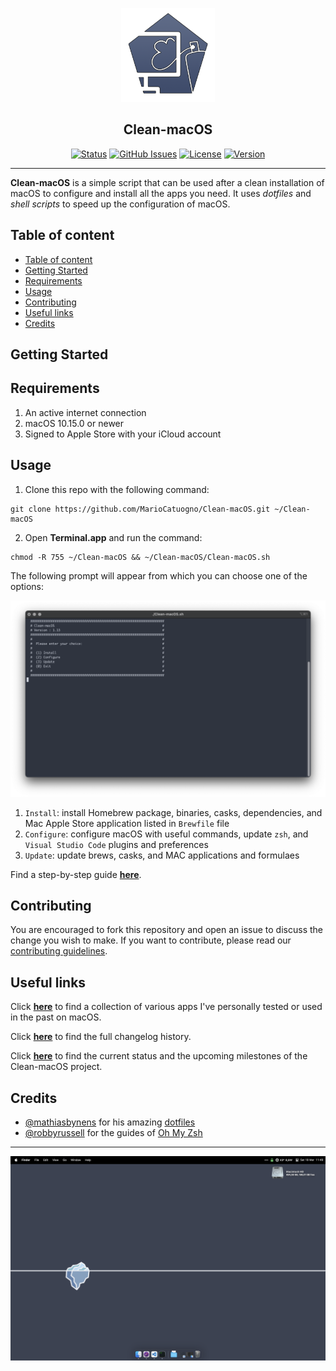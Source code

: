 <p align="center">
  <a href="https://github.com/MarioCatuogno/Clean-macOS">
 <img width=150px src="https://raw.githubusercontent.com/MarioCatuogno/Clean-macOS/master/img/logo_clean_macos.png" alt="Clean-macOS logo"></a>
</p>

<h2 align="center">Clean-macOS</h2>

<div align="center">

[![Status](https://img.shields.io/github/last-commit/MarioCatuogno/Clean-macOS.svg?style=flat-square)](https://github.com/MarioCatuogno/Clean-macOS/commits/master)
[![GitHub
Issues](https://img.shields.io/github/issues/MarioCatuogno/Clean-macOS.svg?style=flat-square)](https://github.com/MarioCatuogno/Clean-macOS/issues)
[![License](https://img.shields.io/badge/license-MIT-orange.svg?style=flat-square)](https://github.com/MarioCatuogno/Clean-macOS/blob/master/LICENSE)
[![Version](https://img.shields.io/github/v/release/MarioCatuogno/Clean-macOS.svg?style=flat-square)](https://github.com/MarioCatuogno/Clean-macOS/releases)

</div>

---

__Clean-macOS__ is a simple script that can be used after a clean installation
of macOS to configure and install all the apps you need. It uses _dotfiles_ and
_shell scripts_ to speed up the configuration of macOS.

## Table of content

- [Table of content](#table-of-content)
- [Getting Started](#getting-started)
- [Requirements](#requirements)
- [Usage](#usage)
- [Contributing](#contributing)
- [Useful links](#useful-links)
- [Credits](#credits)

## Getting Started

## Requirements

1. An active internet connection
1. macOS 10.15.0 or newer
1. Signed to Apple Store with your iCloud account

## Usage

1. Clone this repo with the following command:

  ```shell
  git clone https://github.com/MarioCatuogno/Clean-macOS.git ~/Clean-macOS
  ```

2. Open __Terminal.app__ and run the command:

  ```shell
  chmod -R 755 ~/Clean-macOS && ~/Clean-macOS/Clean-macOS.sh
  ```

The following prompt will appear from which you can choose one of the options:

<p align="center">
  <a href="https://github.com/MarioCatuogno/Clean-macOS">
  <img width=600px src="https://raw.githubusercontent.com/MarioCatuogno/Clean-macOS/master/img/scrn_cleanmacos_terminal.png" alt="Clean-macOS terminal"><br></a>
</p>

1. `Install`: install Homebrew package, binaries, casks, dependencies, and Mac
   Apple Store application listed in `Brewfile` file
2. `Configure`: configure macOS with useful commands, update `zsh`, and `Visual
   Studio Code` plugins and preferences
3. `Update`: update brews, casks, and MAC applications and formulaes

Find a step-by-step guide
[__here__](https://github.com/MarioCatuogno/Clean-macOS/blob/master/doc/SETUP.md).

## Contributing

You are encouraged to fork this repository and open an issue to discuss the
change you wish to make. If you want to contribute, please read our
[contributing guidelines](https://github.com/MarioCatuogno/Clean-macOS/blob/master/doc/CONTRIBUTING.md).

## Useful links

Click
[__here__](https://github.com/MarioCatuogno/Clean-macOS/blob/master/doc/APPLIST.md)
to find a collection of various apps I've personally tested or used in the past
on macOS.

Click
[__here__](https://github.com/MarioCatuogno/Clean-macOS/blob/master/doc/CHANGELOG.md)
to find the full changelog history.

Click [__here__](https://github.com/MarioCatuogno/Clean-macOS/projects/8) to
find the current status and the upcoming milestones of the Clean-macOS project.

## Credits

- [@mathiasbynens](https://github.com/mathiasbynens) for his amazing
  [dotfiles](https://github.com/mathiasbynens/dotfiles)
- [@robbyrussell](https://github.com/robbyrussell) for the guides of [Oh My
  Zsh](https://github.com/robbyrussell/oh-my-zsh)

---

<p align="center">
  <a href="https://github.com/MarioCatuogno/Clean-macOS">
  <img width=600px src="https://raw.githubusercontent.com/MarioCatuogno/Clean-macOS/master/img/scrn_mydesktop.png" alt="Clean-macOS desktop"><br></a>
</p>
